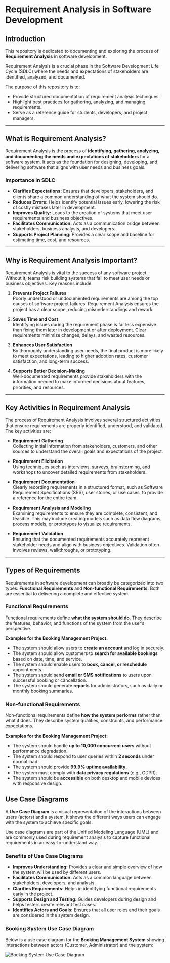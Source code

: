 # Requirement Analysis in Software Development

## Introduction
This repository is dedicated to documenting and exploring the process of **Requirement Analysis** in software development.  

Requirement Analysis is a crucial phase in the Software Development Life Cycle (SDLC) where the needs and expectations of stakeholders are identified, analyzed, and documented.  

The purpose of this repository is to:
- Provide structured documentation of requirement analysis techniques.
- Highlight best practices for gathering, analyzing, and managing requirements.
- Serve as a reference guide for students, developers, and project managers.

---

## What is Requirement Analysis?
Requirement Analysis is the process of **identifying, gathering, analyzing, and documenting the needs and expectations of stakeholders** for a software system. It acts as the foundation for designing, developing, and delivering software that aligns with user needs and business goals.

### Importance in SDLC
- **Clarifies Expectations:** Ensures that developers, stakeholders, and clients share a common understanding of what the system should do.  
- **Reduces Errors:** Helps identify potential issues early, lowering the risk of costly mistakes later in development.  
- **Improves Quality:** Leads to the creation of systems that meet user requirements and business objectives.  
- **Facilitates Communication:** Acts as a communication bridge between stakeholders, business analysts, and developers.  
- **Supports Project Planning:** Provides a clear scope and baseline for estimating time, cost, and resources.  

---

## Why is Requirement Analysis Important?
Requirement Analysis is vital to the success of any software project. Without it, teams risk building systems that fail to meet user needs or business objectives. Key reasons include:

1. **Prevents Project Failures**  
   Poorly understood or undocumented requirements are among the top causes of software project failures. Requirement Analysis ensures the project has a clear scope, reducing misunderstandings and rework.  

2. **Saves Time and Cost**  
   Identifying issues during the requirement phase is far less expensive than fixing them later in development or after deployment. Clear requirements minimize changes, delays, and wasted resources.  

3. **Enhances User Satisfaction**  
   By thoroughly understanding user needs, the final product is more likely to meet expectations, leading to higher adoption rates, customer satisfaction, and long-term success.  

4. **Supports Better Decision-Making**  
   Well-documented requirements provide stakeholders with the information needed to make informed decisions about features, priorities, and resources.  

---

## Key Activities in Requirement Analysis
The process of Requirement Analysis involves several structured activities that ensure requirements are properly identified, understood, and validated. The key activities are:

- **Requirement Gathering**  
  Collecting initial information from stakeholders, customers, and other sources to understand the overall goals and expectations of the project.  

- **Requirement Elicitation**  
  Using techniques such as interviews, surveys, brainstorming, and workshops to uncover detailed requirements from stakeholders.  

- **Requirement Documentation**  
  Clearly recording requirements in a structured format, such as Software Requirement Specifications (SRS), user stories, or use cases, to provide a reference for the entire team.  

- **Requirement Analysis and Modeling**  
  Examining requirements to ensure they are complete, consistent, and feasible. This may include creating models such as data flow diagrams, process models, or prototypes to visualize requirements.  

- **Requirement Validation**  
  Ensuring that the documented requirements accurately represent stakeholder needs and align with business objectives. Validation often involves reviews, walkthroughs, or prototyping.  

---

## Types of Requirements
Requirements in software development can broadly be categorized into two types: **Functional Requirements** and **Non-functional Requirements**. Both are essential to delivering a complete and effective system.

### Functional Requirements
Functional requirements define **what the system should do**. They describe the features, behavior, and functions of the system from the user’s perspective.

**Examples for the Booking Management Project:**
- The system should allow users to **create an account** and log in securely.  
- The system should allow customers to **search for available bookings** based on date, time, and service.  
- The system should enable users to **book, cancel, or reschedule** appointments.  
- The system should send **email or SMS notifications** to users upon successful booking or cancellation.  
- The system should generate **reports** for administrators, such as daily or monthly booking summaries.  

### Non-functional Requirements
Non-functional requirements define **how the system performs** rather than what it does. They describe system qualities, constraints, and performance expectations.

**Examples for the Booking Management Project:**
- The system should handle **up to 10,000 concurrent users** without performance degradation.  
- The system should respond to user queries within **2 seconds** under normal load.  
- The system should provide **99.9% uptime availability**.  
- The system must comply with **data privacy regulations** (e.g., GDPR).  
- The system should be **accessible** on both desktop and mobile devices with responsive design.  

## Use Case Diagrams
A **Use Case Diagram** is a visual representation of the interactions between users (actors) and a system. It shows the different ways users can engage with the system to achieve specific goals.  

Use case diagrams are part of the Unified Modeling Language (UML) and are commonly used during requirement analysis to capture functional requirements in an easy-to-understand way.

### Benefits of Use Case Diagrams
- **Improves Understanding:** Provides a clear and simple overview of how the system will be used by different users.  
- **Facilitates Communication:** Acts as a common language between stakeholders, developers, and analysts.  
- **Clarifies Requirements:** Helps in identifying functional requirements early in the project.  
- **Supports Design and Testing:** Guides developers during design and helps testers create relevant test cases.  
- **Identifies Actors and Goals:** Ensures that all user roles and their goals are considered in the system design.  

### Booking System Use Case Diagram
Below is a use case diagram for the **Booking Management System** showing interactions between actors (Customer, Administrator) and the system:  

![Booking System Use Case Diagram](alx-booking-uc.png)
